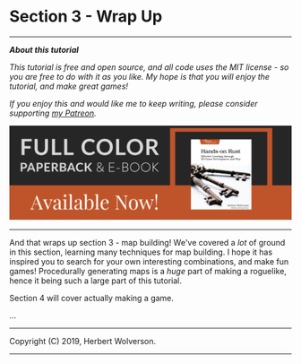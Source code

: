 # Section 3 - Wrap Up

---

***About this tutorial***

*This tutorial is free and open source, and all code uses the MIT license - so you are free to do with it as you like. My hope is that you will enjoy the tutorial, and make great games!*

*If you enjoy this and would like me to keep writing, please consider supporting [my Patreon](https://www.patreon.com/blackfuture).*

[![Hands-On Rust](./beta-webBanner.jpg)](https://pragprog.com/titles/hwrust/hands-on-rust/)

---

And that wraps up section 3 - map building! We've covered a *lot* of ground in this section, learning many techniques for map building. I hope it has inspired you to search for your own interesting combinations, and make fun games! Procedurally generating maps is a *huge* part of making a roguelike, hence it being such a large part of this tutorial.

Section 4 will cover actually making a game.

...

---

Copyright (C) 2019, Herbert Wolverson.

---